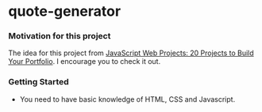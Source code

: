 # quote-generator

### Motivation for this project

The idea for this project from [JavaScript Web Projects: 20 Projects to Build Your Portfolio](https://academy.zerotomastery.io/p/javascript-projects). I encourage you to check it out.


### Getting Started

- You need to have basic knowledge of HTML, CSS and Javascript.
